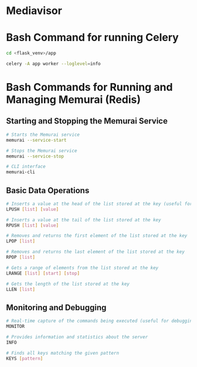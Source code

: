 # Mediavisor


# Bash Command for running Celery
```bash
cd <flask_venv>/app

celery -A app worker --loglevel=info
```

# Bash Commands for Running and Managing Memurai (Redis)

## Starting and Stopping the Memurai Service
```bash
# Starts the Memurai service
memurai --service-start

# Stops the Memurai service
memurai --service-stop

# CLI interface
memurai-cli
```

## Basic Data Operations
```bash
# Inserts a value at the head of the list stored at the key (useful for adding tasks to a queue)
LPUSH [list] [value]

# Inserts a value at the tail of the list stored at the key
RPUSH [list] [value]

# Removes and returns the first element of the list stored at the key
LPOP [list]

# Removes and returns the last element of the list stored at the key
RPOP [list]

# Gets a range of elements from the list stored at the key
LRANGE [list] [start] [stop]

# Gets the length of the list stored at the key
LLEN [list]
```

## Monitoring and Debugging
```bash
# Real-time capture of the commands being executed (useful for debugging)
MONITOR

# Provides information and statistics about the server
INFO

# Finds all keys matching the given pattern
KEYS [pattern]
```